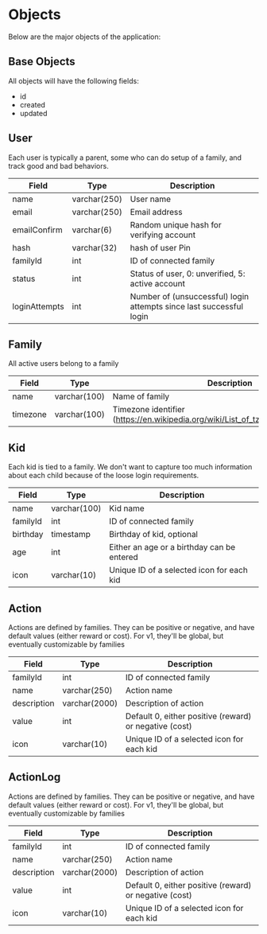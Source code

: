# Objects

Below are the major objects of the application:

## Base Objects

All objects will have the following fields:

* id
* created
* updated

## User

Each user is typically a parent, some who can do setup of a family, and track
good and bad behaviors.

Field           | Type          | Description
---             | ---           | ---
name            | varchar(250)  | User name 
email           | varchar(250)  | Email address
emailConfirm    | varchar(6)    | Random unique hash for verifying account 
hash            | varchar(32)   | hash of user Pin
familyId        | int           | ID of connected family
status          | int           | Status of user, 0: unverified, 5: active account
loginAttempts   | int           | Number of (unsuccessful) login attempts since last successful login

## Family

All active users belong to a family

Field           | Type          | Description
---             | ---           | ---
name            | varchar(100)  | Name of family 
timezone        | varchar(100)  | Timezone identifier (https://en.wikipedia.org/wiki/List_of_tz_database_time_zones)


## Kid

Each kid is tied to a family. We don't want to capture too much information about each child
because of the loose login requirements. 

Field           | Type          | Description
---             | ---           | ---
name            | varchar(100)  | Kid name 
familyId        | int           | ID of connected family
birthday        | timestamp     | Birthday of kid, optional 
age             | int           | Either an age or a birthday can be entered 
icon            | varchar(10)   | Unique ID of a selected icon for each kid

## Action
 
Actions are defined by families. They can be positive or negative, and have default values (either reward or cost).
For v1, they'll be global, but eventually customizable by families

Field           | Type          | Description
---             | ---           | ---
familyId        | int           | ID of connected family
name            | varchar(250)  | Action name 
description     | varchar(2000) | Description of action
value           | int           | Default 0, either positive (reward) or negative (cost) 
icon            | varchar(10)   | Unique ID of a selected icon for each kid

## ActionLog
 
Actions are defined by families. They can be positive or negative, and have default values (either reward or cost).
For v1, they'll be global, but eventually customizable by families

Field           | Type          | Description
---             | ---           | ---
familyId        | int           | ID of connected family
name            | varchar(250)  | Action name 
description     | varchar(2000) | Description of action
value           | int           | Default 0, either positive (reward) or negative (cost) 
icon            | varchar(10)   | Unique ID of a selected icon for each kid






